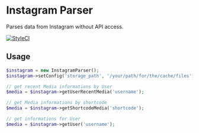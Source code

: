 # Instagram Parser

Parses data from Instagram without API access.

[![StyleCI](https://styleci.io/repos/79472945/shield)](https://styleci.io/repos/79472945)

## Usage

```php
$instagram = new InstagramParser();
$instagram->setConfig('storage_path', '/your/path/for/the/cache/files'); // optional but recommended

// get recent Media informations by User
$media = $instagram->getUserRecentMedia('username');

// get Media informations by shortcode
$media = $instagram->getShortcodeMedia('shortcode');

// get informations for User
$media = $instagram->getUser('username');
```
